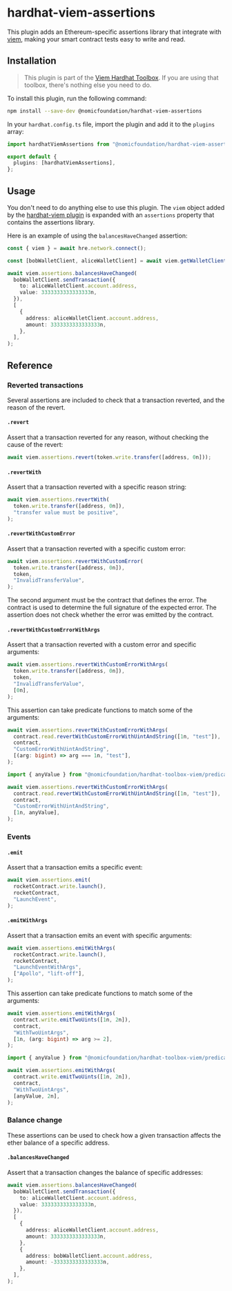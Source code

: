 # hardhat-viem-assertions

This plugin adds an Ethereum-specific assertions library that integrate with [viem](https://viem.sh/), making your smart contract tests easy to write and read.

## Installation

> This plugin is part of the [Viem Hardhat Toolbox](https://hardhat.org/plugins/nomicfoundation-hardhat-toolbox-viem). If you are using that toolbox, there's nothing else you need to do.

To install this plugin, run the following command:

```bash
npm install --save-dev @nomicfoundation/hardhat-viem-assertions
```

In your `hardhat.config.ts` file, import the plugin and add it to the `plugins` array:

```ts
import hardhatViemAssertions from "@nomicfoundation/hardhat-viem-assertions";

export default {
  plugins: [hardhatViemAssertions],
};
```

## Usage

You don't need to do anything else to use this plugin. The `viem` object added by the [hardhat-viem plugin](https://hardhat.org/plugins/nomicfoundation-hardhat-viem) is expanded with an `assertions` property that contains the assertions library.

Here is an example of using the `balancesHaveChanged` assertion:

```ts
const { viem } = await hre.network.connect();

const [bobWalletClient, aliceWalletClient] = await viem.getWalletClients();

await viem.assertions.balancesHaveChanged(
  bobWalletClient.sendTransaction({
    to: aliceWalletClient.account.address,
    value: 3333333333333333n,
  }),
  [
    {
      address: aliceWalletClient.account.address,
      amount: 3333333333333333n,
    },
  ],
);
```

## Reference

### Reverted transactions

Several assertions are included to check that a transaction reverted, and the reason of the revert.

#### `.revert`

Assert that a transaction reverted for any reason, without checking the cause of the revert:

```ts
await viem.assertions.revert(token.write.transfer([address, 0n]));
```

#### `.revertWith`

Assert that a transaction reverted with a specific reason string:

```ts
await viem.assertions.revertWith(
  token.write.transfer([address, 0n]),
  "transfer value must be positive",
);
```

#### `.revertWithCustomError`

Assert that a transaction reverted with a specific custom error:

```ts
await viem.assertions.revertWithCustomError(
  token.write.transfer([address, 0n]),
  token,
  "InvalidTransferValue",
);
```

The second argument must be the contract that defines the error. The contract is used to determine the full signature of the expected error. The assertion does not check whether the error was emitted by the contract.

#### `.revertWithCustomErrorWithArgs`

Assert that a transaction reverted with a custom error and specific arguments:

```ts
await viem.assertions.revertWithCustomErrorWithArgs(
  token.write.transfer([address, 0n]),
  token,
  "InvalidTransferValue",
  [0n],
);
```

This assertion can take predicate functions to match some of the arguments:

```ts
await viem.assertions.revertWithCustomErrorWithArgs(
  contract.read.revertWithCustomErrorWithUintAndString([1n, "test"]),
  contract,
  "CustomErrorWithUintAndString",
  [(arg: bigint) => arg === 1n, "test"],
);
```

```ts
import { anyValue } from "@nomicfoundation/hardhat-toolbox-viem/predicates";

await viem.assertions.revertWithCustomErrorWithArgs(
  contract.read.revertWithCustomErrorWithUintAndString([1n, "test"]),
  contract,
  "CustomErrorWithUintAndString",
  [1n, anyValue],
);
```

### Events

#### `.emit`

Assert that a transaction emits a specific event:

```ts
await viem.assertions.emit(
  rocketContract.write.launch(),
  rocketContract,
  "LaunchEvent",
);
```

#### `.emitWithArgs`

Assert that a transaction emits an event with specific arguments:

```ts
await viem.assertions.emitWithArgs(
  rocketContract.write.launch(),
  rocketContract,
  "LaunchEventWithArgs",
  ["Apollo", "lift-off"],
);
```

This assertion can take predicate functions to match some of the arguments:

```ts
await viem.assertions.emitWithArgs(
  contract.write.emitTwoUints([1n, 2n]),
  contract,
  "WithTwoUintArgs",
  [1n, (arg: bigint) => arg >= 2],
);
```

```ts
import { anyValue } from "@nomicfoundation/hardhat-toolbox-viem/predicates";

await viem.assertions.emitWithArgs(
  contract.write.emitTwoUints([1n, 2n]),
  contract,
  "WithTwoUintArgs",
  [anyValue, 2n],
);
```

### Balance change

These assertions can be used to check how a given transaction affects the ether balance of a specific address.

#### `.balancesHaveChanged`

Assert that a transaction changes the balance of specific addresses:

```ts
await viem.assertions.balancesHaveChanged(
  bobWalletClient.sendTransaction({
    to: aliceWalletClient.account.address,
    value: 3333333333333333n,
  }),
  [
    {
      address: aliceWalletClient.account.address,
      amount: 3333333333333333n,
    },
    {
      address: bobWalletClient.account.address,
      amount: -3333333333333333n,
    },
  ],
);
```
